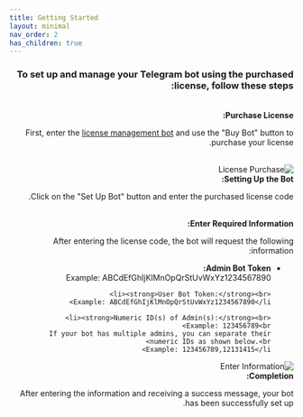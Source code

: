 ```yaml
---
title: Getting Started
layout: minimal
nav_order: 2
has_children: true
---
```


<head>
    <meta charset="utf-8">
    <link rel="stylesheet" href="https://b3h1z.github.io/HidyBot-Docs/assets/css/style.css">
</head>
<div dir="rtl">
<h3>To set up and manage your Telegram bot using the purchased license, follow these steps:</h3>
<br>
<b>Purchase License:</b>
<p>First, enter the <a href="https://t.me/HidyPro_bot" target="_blank">license management bot</a> and use the "Buy Bot" button to purchase your license.</p>

<br>
<img src="https://b3h1z.github.io/HidyBot-Docs/assets/images/installation/installation-1.png" alt="License Purchase" class="centered">

<br>
<b>Setting Up the Bot:</b>
<p>Click on the "Set Up Bot" button and enter the purchased license code.</p>

<br>
<b>Enter Required Information:</b>
<p>After entering the license code, the bot will request the following information:</p>

<ul>
    <li><strong>Admin Bot Token:</strong><br>
    Example: ABCdEfGhIjKlMnOpQrStUvWxYz1234567890</li>

    <li><strong>User Bot Token:</strong><br>
    Example: ABCdEfGhIjKlMnOpQrStUvWxYz1234567890</li>
    
    <li><strong>Numeric ID(s) of Admin(s):</strong><br>
    Example: 123456789<br>
    If your bot has multiple admins, you can separate their numeric IDs as shown below.<br>
    Example: 123456789,12131415</li>
</ul>

<img src="https://b3h1z.github.io/HidyBot-Docs/assets/images/installation/installation-2.png" alt="Enter Information" class="centered">
<br>
<b>Completion:</b>
<p>After entering the information and receiving a success message, your bot has been successfully set up.</p>
</div>